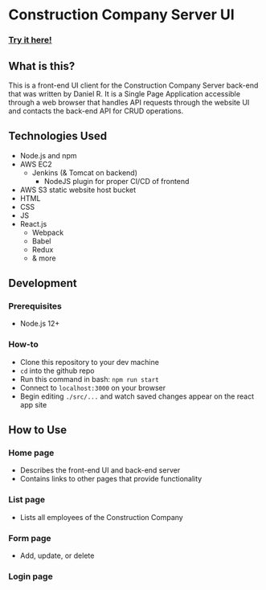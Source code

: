 # Construction Company Server UI

### [**Try it here!**](http://revature-public-bucket.s3-website.us-east-2.amazonaws.com/)

## What is this?

This is a front-end UI client for the Construction Company Server back-end that was written by Daniel R. It is a Single Page Application accessible through a web browser that handles API requests through the website UI and contacts the back-end API for CRUD operations.

## Technologies Used

- Node.js and npm
- AWS EC2
  - Jenkins (& Tomcat on backend)
    - NodeJS plugin for proper CI/CD of frontend
- AWS S3 static website host bucket
- HTML
- CSS
- JS
- React.js
  - Webpack
  - Babel
  - Redux
  - & more

## Development

### Prerequisites

- Node.js 12+

### How-to

- Clone this repository to your dev machine
- `cd` into the github repo
- Run this command in bash: `npm run start`
- Connect to `localhost:3000` on your browser
- Begin editing `./src/...` and watch saved changes appear on the react app site

## How to Use

### Home page

- Describes the front-end UI and back-end server
- Contains links to other pages that provide functionality

### List page

- Lists all employees of the Construction Company

### Form page

- Add, update, or delete

### Login page
